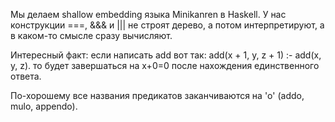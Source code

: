 Мы делаем shallow embedding языка Minikanren в Haskell.
У нас конструкции ===, &&& и ||| не строят дерево, а потом интерпретируют,
а в каком-то смысле сразу вычисляют.

Интересный факт: если написать add вот так:
add(x + 1, y, z + 1) :- add(x, y, z).
то будет завершаться на x+0=0 после нахождения единственного ответа.

По-хорошему все названия предикатов заканчиваются на 'o' (addo, mulo, appendo).
